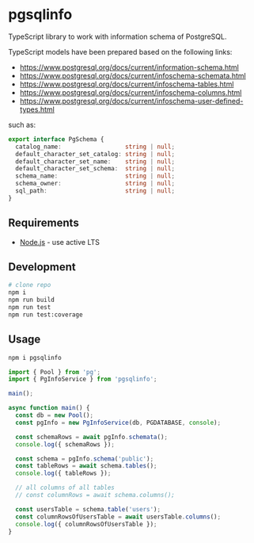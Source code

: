 # pgsqlinfo

TypeScript library to work with information schema of PostgreSQL.

TypeScript models have been prepared based on the following links:

* https://www.postgresql.org/docs/current/information-schema.html
* https://www.postgresql.org/docs/current/infoschema-schemata.html
* https://www.postgresql.org/docs/current/infoschema-tables.html
* https://www.postgresql.org/docs/current/infoschema-columns.html
* https://www.postgresql.org/docs/current/infoschema-user-defined-types.html

such as:

```typescript
export interface PgSchema {
  catalog_name:                  string | null;
  default_character_set_catalog: string | null;
  default_character_set_name:    string | null;
  default_character_set_schema:  string | null;
  schema_name:                   string | null;
  schema_owner:                  string | null;
  sql_path:                      string | null;
}
```

## Requirements

* [Node.js](https://nodejs.org/en/) - use active LTS

## Development

```sh
# clone repo
npm i
npm run build
npm run test
npm run test:coverage
```

## Usage

```sh
npm i pgsqlinfo
```

```typescript
import { Pool } from 'pg';
import { PgInfoService } from 'pgsqlinfo';

main();

async function main() {
  const db = new Pool();
  const pgInfo = new PgInfoService(db, PGDATABASE, console);

  const schemaRows = await pgInfo.schemata();
  console.log({ schemaRows });

  const schema = pgInfo.schema('public');
  const tableRows = await schema.tables();
  console.log({ tableRows });

  // all columns of all tables
  // const columnRows = await schema.columns();

  const usersTable = schema.table('users');
  const columnRowsOfUsersTable = await usersTable.columns();
  console.log({ columnRowsOfUsersTable });
}
```
